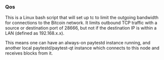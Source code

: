 ### Qos ###

This is a Linux bash script that will set up tc to limit the outgoing bandwidth for connections to the Bitcoin network. It limits outbound TCP traffic with a source or destination port of 28666, but not if the destination IP is within a LAN (defined as 192.168.x.x).

This means one can have an always-on paytestd instance running, and another local paytestd/paytest-qt instance which connects to this node and receives blocks from it.
